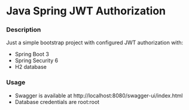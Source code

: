 # Java Spring JWT Authorization

### Description
Just a simple bootstrap project with configured JWT authorization with:
* Spring Boot 3
* Spring Security 6
* H2 database

### Usage
* Swagger is available at http://localhost:8080/swagger-ui/index.html
* Database credentials are root:root


